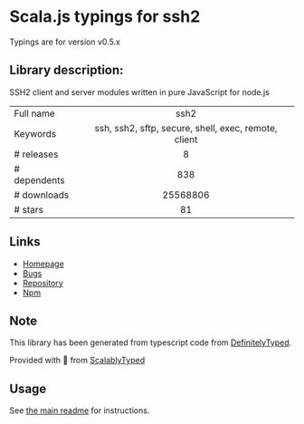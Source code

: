 
# Scala.js typings for ssh2

Typings are for version v0.5.x

## Library description:
SSH2 client and server modules written in pure JavaScript for node.js

|                    |                 |
| ------------------ | :-------------: |
| Full name          | ssh2 |
| Keywords           | ssh, ssh2, sftp, secure, shell, exec, remote, client |
| # releases         | 8 |
| # dependents       | 838 |
| # downloads        | 25568806 |
| # stars            | 81 |

## Links
- [Homepage](https://github.com/mscdex/ssh2#readme)
- [Bugs](https://github.com/mscdex/ssh2/issues)
- [Repository](https://github.com/mscdex/ssh2)
- [Npm](https://www.npmjs.com/package/ssh2)
    


## Note
This library has been generated from typescript code from [DefinitelyTyped](https://definitelytyped.org).

Provided with :purple_heart: from [ScalablyTyped](https://github.com/oyvindberg/ScalablyTyped)

## Usage
See [the main readme](../../readme.md) for instructions.


